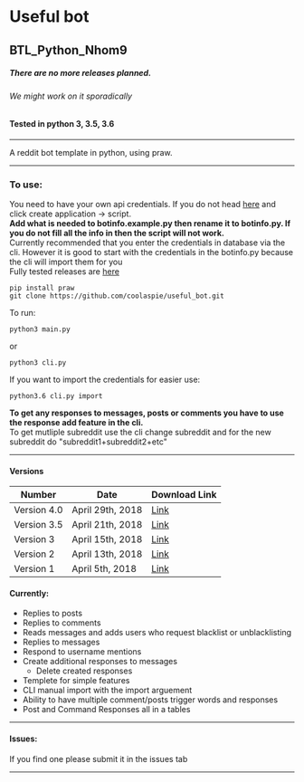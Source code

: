 # Useful bot
## BTL_Python_Nhom9

##### There are no more releases planned.
###### We might work on it sporadically  

#### Tested in python 3, 3.5, 3.6
---
A reddit bot template in python, using praw.  

---------


### To use:
You need to have your own api credentials. If you do not head [here](https://www.reddit.com/prefs/apps "reddit apps") and click create application -> script.  
**Add what is needed to botinfo.example.py then rename it to botinfo.py. If you do not fill all the info in then the script will not work.**  
Currently recommended that you enter the credentials in database via the cli. However it is good to start with the credentials in the botinfo.py because the cli will import them for you   
Fully tested releases are [here](https://github.com/coolaspie/useful_bot/releases "useful bot releases")   

``` 
pip install praw  
git clone https://github.com/coolaspie/useful_bot.git  
```

To run:  
```    
python3 main.py
```
or
```
python3 cli.py
```
If you want to import the credentials for easier use:
```
python3.6 cli.py import
```
**To get any responses to messages, posts or comments you have to use the response add feature in the cli.**  
To get mutliple subreddit use the cli change subreddit and for the new subreddit do "subreddit1+subreddit2+etc"

---
#### Versions


Number | Date | Download Link
---|---|---
Version 4.0 | April 29th, 2018 | [Link](https://github.com/coolaspie/useful_bot/releases/download/v4.0/useful_bot.zip)
Version 3.5 | April 21th, 2018 | [Link](https://github.com/coolaspie/useful_bot/releases/download/v3.4/useful_bot-master.zip)
Version 3 | April 15th, 2018 | [Link](https://github.com/coolaspie/useful_bot/releases/download/V3/useful_bot-master.zip)
Version 2 | April 13th, 2018 | [Link](https://github.com/coolaspie/useful_bot/releases/download/v2.0/useful_bot.zip)
Version 1 | April 5th, 2018 | [Link](https://github.com/coolaspie/useful_bot/releases/tag/v1.0)


#### Currently:
* Replies to posts
* Replies to comments
* Reads messages and adds users who request blacklist or  unblacklisting 
* Replies to messages
* Respond to username mentions
* Create additional responses to messages
    * Delete created responses
* Templete for simple features
* CLI manual import with the import arguement
* Ability to have multiple comment/posts trigger words and responses
* Post and Command Responses all in a tables


---

#### Issues:

If you find one please submit it in the issues tab

---
